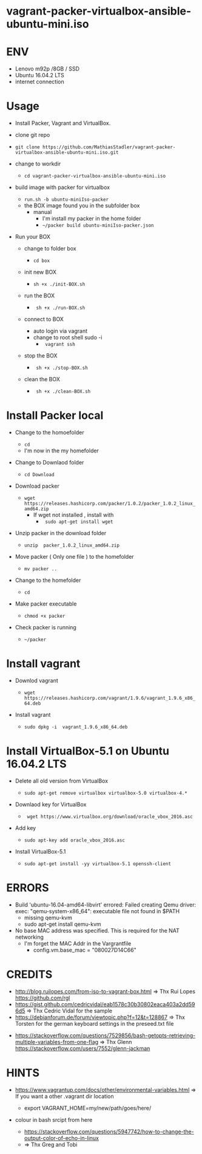 # vagrant-packer-virtualbox-ansible-ubuntu-mini.iso


# ENV
- Lenovo m92p /8GB / SSD
- Ubuntu 16.04.2 LTS
- internet connection

# Usage
- Install Packer, Vagrant and VirtualBox.

* clone git repo
* ```git clone https://github.com/MathiasStadler/vagrant-packer-virtualbox-ansible-ubuntu-mini.iso.git```

* change to workdir
    * ``` cd vagrant-packer-virtualbox-ansible-ubuntu-mini.iso ```

* build image with packer for virtualbox
    * ```run.sh -b ubuntu-miniIso-packer```
    * the BOX image found you in the subfolder box
        * manual
            * I'm install my packer in the home folder
            * ```~/packer build ubuntu-miniIso-packer.json```

* Run your BOX

    * change to folder box
        * ```cd box ```

    * init new BOX
        * ```sh +x ./init-BOX.sh```

    * run the BOX
        * ``` sh +x ./run-BOX.sh```

    * connect to BOX
        * auto login via vagrant
        * change to root shell  sudo -i  
            * ``` vagrant ssh```

    * stop the BOX
        * ``` sh +x ./stop-BOX.sh```

    * clean the BOX
        * ``` sh +x ./clean-BOX.sh```        





# Install Packer local
* Change to the homoefolder
    * ```cd```
    * I'm now in the my homefolder

* Change to Downlaod folder    
    * ``cd Download`` 
* Download packer 
    * ```wget https://releases.hashicorp.com/packer/1.0.2/packer_1.0.2_linux_amd64.zip```
        * If wget not installed , install with 
            * ``` sudo apt-get install wget```
* Unzip packer in the download folder
    * ```unzip  packer_1.0.2_linux_amd64.zip```

* Move packer ( Only one file ) to the homefolder
    * ```mv packer ..```
* Change to the homefolder
    * ```cd```
* Make packer executable
    * ```chmod +x packer```
* Check packer is running
    * ```~/packer```


# Install vagrant   

* Downlod vagrant
    * ```wget https://releases.hashicorp.com/vagrant/1.9.6/vagrant_1.9.6_x86_64.deb```

* Install vagrant
    * ```sudo dpkg -i  vagrant_1.9.6_x86_64.deb```

# Install VirtualBox-5.1 on Ubuntu 16.04.2 LTS
* Delete all old version from VirtualBox
    * ```sudo apt-get remove virtualbox virtualbox-5.0 virtualbox-4.*```
* Downlaod key for VirtualBox 
    * ``` wget https://www.virtualbox.org/download/oracle_vbox_2016.asc```
* Add key 
    * ```sudo apt-key add oracle_vbox_2016.asc```
    
* Install VirtualBox-5.1
    * ```sudo apt-get install -yy virtualbox-5.1 openssh-client```         

# ERRORS
 - Build 'ubuntu-16.04-amd64-libvirt' errored: Failed creating Qemu driver: exec: "qemu-system-x86_64": executable file not found in $PATH
    * missing qemu-kvm
    * sudo apt-get install qemu-kvm
- No base MAC address was specified. This is required for the NAT networking
    * I'm forget the MAC Addr in the Vargrantfile
        * config.vm.base_mac = "080027D14C66"


# CREDITS
- http://blog.ruilopes.com/from-iso-to-vagrant-box.html => Thx Rui Lopes <https://github.com/rgl>
- https://gist.github.com/cedricvidal/eab1578c30b30802eaca403a2dd596d5 => Thx Cedric Vidal for the sample
- https://debianforum.de/forum/viewtopic.php?f=12&t=128867 => Thx Torsten for the german keyboard settings in the preseed.txt file
* https://stackoverflow.com/questions/7529856/bash-getopts-retrieving-multiple-variables-from-one-flag => Thx Glenn <https://stackoverflow.com/users/7552/glenn-jackman>

# HINTS
- https://www.vagrantup.com/docs/other/environmental-variables.html => If you want a other .vagrant dir location
    * export VAGRANT_HOME=my/new/path/goes/here/  

- colour in bash srcipt  from here
    * https://stackoverflow.com/questions/5947742/how-to-change-the-output-color-of-echo-in-linux
    * => Thx Greg and Tobi